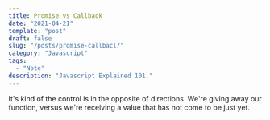 ```yaml
---
title: Promise vs Callback
date: "2021-04-21"
template: "post"
draft: false
slug: "/posts/promise-callbacl/"
category: "Javascript"
tags:
  - "Note"
description: "Javascript Explained 101."
---
```


It's kind of the control is in the opposite of directions. We're giving away our function, versus we're receiving a value that has not come to be just yet.